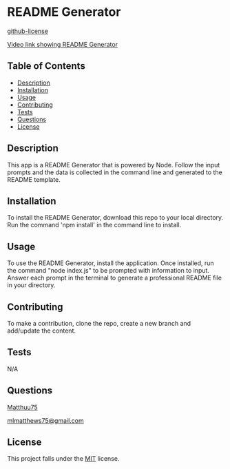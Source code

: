# README Generator
  [github-license](https://img.shields.io/badge/License-MIT-red.svg)

  [Video link showing README Generator](https://drive.google.com/file/d/1DjIvlQZMazuuopDWEJ4ekGzJq9CY2Liq/view)

  ## Table of Contents
  * [Description](#description)
  * [Installation](#installation)
  * [Usage](#usage)
  * [Contributing](#contributing)
  * [Tests](#tests)
  * [Questions](#questions)
  * [License](#license)
  
  ## Description
  This app is a README Generator that is powered by Node. Follow the input prompts and the data is collected in the command line and generated to the README template. 

  ## Installation
  To install the README Generator, download this repo to your local directory. Run the command 'npm install' in the command line to install.

  ## Usage
  To use the README Generator, install the application. Once installed, run the command "node index.js" to be prompted with information to input. Answer each prompt in the terminal to generate a professional README file in your directory.

  ## Contributing
  To make a contribution, clone the repo, create a new branch and add/update the content.

  ## Tests
  N/A

  ## Questions
  [Matthuu75](https://github.com/matthuu75)

  mlmatthews75@gmail.com

  ## License
  This project falls under the [MIT](https://choosealicense.com/licenses/mit/) license.